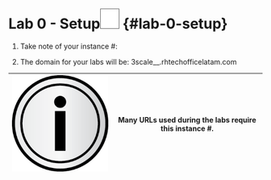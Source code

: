 # Lab 0 - Setup![](images/image166.png) {#lab-0-setup}

1.  Take note of your instance #:

1.  The domain for your labs will be: 3scale__.rhtechofficelatam.com

| ![general_info_polished.png](images/image34.png) | Many URLs used during the labs require this instance #. |
| --- | --- |